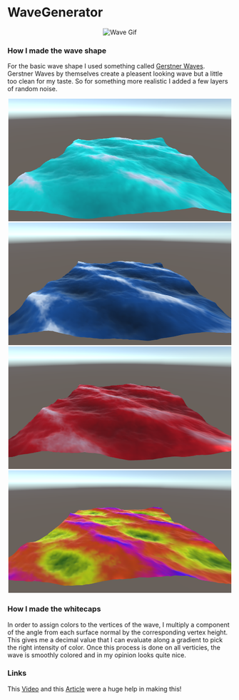 # WaveGenerator

<p align="center">
  <img src="https://media.giphy.com/media/lWS8ySFPFM3acEyFKE/giphy.gif" alt="Wave Gif" width="500"/>
</p>

<h3>How I made the wave shape</h3>
<p>For the basic wave shape I used something called <a href="https://en.wikipedia.org/wiki/Trochoidal_wave">Gerstner Waves</a>. Gerstner Waves by themselves create a pleasent looking wave but a little too clean for my taste. So for something more realistic I added a few layers of random noise.
<br></p>

<p align="center">
  <img src="https://github.com/MichaelOdermatt/WaveGenerator/blob/main/Assets/Screenshots/Gerstner%20wave.png?raw=true" alt="Wave Image" width="500" height="275"/>
  <img src="https://github.com/MichaelOdermatt/WaveGenerator/blob/main/Assets/Screenshots/Gerstner%20wave%202.PNG" alt="Wave Image" width="500" height="275"/>
  <img src="https://github.com/MichaelOdermatt/WaveGenerator/blob/main/Assets/Screenshots/Gerstner%20wave%203.PNG" alt="Wave Image" width="500" height="275"/>
  <img src="https://github.com/MichaelOdermatt/WaveGenerator/blob/main/Assets/Screenshots/Gerstner%20wave%204.PNG" alt="Wave Image" width="500" height="275"/>
</p>

<h3>How I made the whitecaps</h3>
<p>In order to assign colors to the vertices of the wave, I multiply a component of the angle from each surface normal by the corresponding vertex height. This gives me a decimal value that I can evaluate along a gradient to pick the right intensity of color. Once this process is done on all verticies, the wave is smoothly colored and in my opinion looks quite nice. 
<br></p>

<h3>Links</h3>

This [Video](https://www.youtube.com/watch?v=MRNFcywkUSA&ab_channel=SebastianLague) and this [Article](https://catlikecoding.com/unity/tutorials/flow/waves/) were a huge help in making this!
